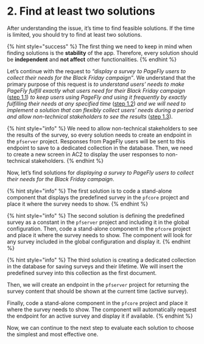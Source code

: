 # 2. Find at least two solutions

After understanding the issue, it’s time to find feasible solutions. If the time is limited, you should try to find at least two solutions.

{% hint style="success" %}
The first thing we need to keep in mind when finding solutions is the **stability** of the app. Therefore, every solution should be **independent** and **not affect** other functionalities.
{% endhint %}

Let’s continue with the request to _“display a survey to PageFly users to collect their needs for the Black Friday campaign”_. We understand that the primary purpose of this request is _to understand users’ needs to make PageFly fulfill exactly what users need for their Black Friday campaign_ ([step 1.1](1.-understand-the-issue.md#id-1.1.-define-the-issue)) _to keep users using PageFly and using it frequently by exactly fulfilling their needs at any specified time_ ([step 1.2](1.-understand-the-issue.md#id-1.2.-analyze-the-issue)) _and we will need to implement a solution that can flexibly collect users’ needs during a period and allow non-technical stakeholders to see the results_ ([step 1.3](1.-understand-the-issue.md#id-1.3.-frame-the-issue)).

{% hint style="info" %}
We need to allow non-technical stakeholders to see the results of the survey, so every solution needs to create an endpoint in the `pfserver` project. Responses from PageFly users will be sent to this endpoint to save to a dedicated collection in the database. Then, we need to create a new screen in AC2 to display the user responses to non-technical stakeholders.
{% endhint %}

Now, let’s find solutions for _displaying a survey to PageFly users to collect their needs for the Black Friday campaign_.

{% hint style="info" %}
The first solution is to code a stand-alone component that displays the predefined survey in the `pfcore` project and place it where the survey needs to show.
{% endhint %}

{% hint style="info" %}
The second solution is defining the predefined survey as a constant in the `pfserver` project and including it in the global configuration. Then, code a stand-alone component in the `pfcore` project and place it where the survey needs to show. The component will look for any survey included in the global configuration and display it.
{% endhint %}

{% hint style="info" %}
The third solution is creating a dedicated collection in the database for saving surveys and their lifetime. We will insert the predefined survey into this collection as the first document.

Then, we will create an endpoint in the `pfserver` project for returning the survey content that should be shown at the current time (active survey).

Finally, code a stand-alone component in the `pfcore` project and place it where the survey needs to show. The component will automatically request the endpoint for an active survey and display it if available.
{% endhint %}

Now, we can continue to the next step to evaluate each solution to choose the simplest and most effective one.
